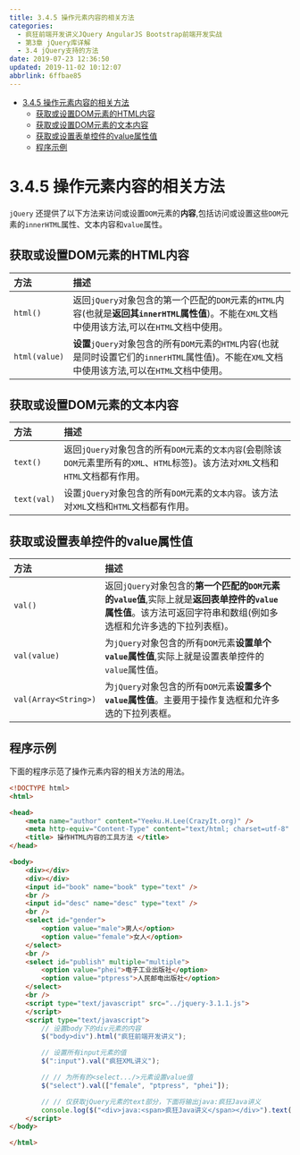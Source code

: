 ```yaml
---
title: 3.4.5 操作元素内容的相关方法
categories: 
  - 疯狂前端开发讲义JQuery AngularJS Bootstrap前端开发实战
  - 第3章 jQuery库详解
  - 3.4 jQuery支持的方法
date: 2019-07-23 12:36:50
updated: 2019-11-02 10:12:07
abbrlink: 6ffbae85
---
```

<div id='my_toc'>

- [3.4.5 操作元素内容的相关方法](/JavaReadingNotes/6ffbae85/#3-4-5-操作元素内容的相关方法)
    - [获取或设置DOM元素的HTML内容](/JavaReadingNotes/6ffbae85/#获取或设置DOM元素的HTML内容)
    - [获取或设置DOM元素的文本内容](/JavaReadingNotes/6ffbae85/#获取或设置DOM元素的文本内容)
    - [获取或设置表单控件的value属性值](/JavaReadingNotes/6ffbae85/#获取或设置表单控件的value属性值)
    - [程序示例](/JavaReadingNotes/6ffbae85/#程序示例)

</div>
<!--more-->
<script>if (navigator.platform.toLowerCase() == 'win32'){document.getElementById('my_toc').style.display = 'none';}</script>

<!--end-->
<!--SSTStart-->
# 3.4.5 操作元素内容的相关方法 #
`jQuery` 还提供了以下方法来访问或设置`DOM`元素的**内容**,包括访问或设置这些`DOM`元素的`innerHTML`属性、文本内容和`value`属性。
## 获取或设置DOM元素的HTML内容 ##

|方法|描述|
|:---|:---|
|`html()`|返回`jQuery`对象包含的第一个匹配的`DOM`元素的`HTML`内容(也就是**返回其`innerHTML`属性值**)。不能在`XML`文档中使用该方法,可以在`HTML`文档中使用。|
|`html(value)`|**设置**`jQuery`对象包含的所有`DOM`元素的`HTML`内容(也就是同时设置它们的`innerHTML`属性值)。不能在`XML`文档中使用该方法,可以在`HTML`文档中使用。|
## 获取或设置DOM元素的文本内容 ##

|方法|描述|
|:---|:---|
|`text()`|返回`jQuery`对象包含的所有`DOM`元素的`文本内容`(会剔除该`DOM`元素里所有的`XML`、`HTML`标签)。该方法对`XML`文档和`HTML`文档都有作用。|
|`text(val)`|设置`jQuery`对象包含的所有`DOM`元素的`文本内容`。该方法对`XML`文档和`HTML`文档都有作用。|

## 获取或设置表单控件的value属性值 ##
|方法|描述|
|:---|:---|
|`val()`|返回`jQuery`对象包含的**第一个匹配的`DOM`元素的`value`值**,实际上就是**返回表单控件的`value`属性值**。该方法可返回字符串和数组(例如多选框和允许多选的下拉列表框)。|
|`val(value)`|为`jQuery`对象包含的所有`DOM`元素**设置单个`value`属性值**,实际上就是设置表单控件的`value`属性值。|
|`val(Array<String>)`|为`jQuery`对象包含的所有`DOM`元素**设置多个`value`属性值**。主要用于操作复选框和允许多选的下拉列表框。|
<!--SSTStop-->

## 程序示例 ##
下面的程序示范了操作元素内容的相关方法的用法。
```html
<!DOCTYPE html>
<html>

<head>
	<meta name="author" content="Yeeku.H.Lee(CrazyIt.org)" />
	<meta http-equiv="Content-Type" content="text/html; charset=utf-8" />
	<title> 操作HTML内容的工具方法 </title>
</head>

<body>
	<div></div>
	<div></div>
	<input id="book" name="book" type="text" />
	<br />
	<input id="desc" name="desc" type="text" />
	<br />
	<select id="gender">
		<option value="male">男人</option>
		<option value="female">女人</option>
	</select>
	<br />
	<select id="publish" multiple="multiple">
		<option value="phei">电子工业出版社</option>
		<option value="ptpress">人民邮电出版社</option>
	</select>
	<br />
	<script type="text/javascript" src="../jquery-3.1.1.js">
	</script>
	<script type="text/javascript">
		// 设置body下的div元素的内容
		$("body>div").html("疯狂前端开发讲义");

		// 设置所有input元素的值
		$(":input").val("疯狂XML讲义");

		// // 为所有的<select.../>元素设置value值
		$("select").val(["female", "ptpress", "phei"]);

		// // 仅获取jQuery元素的text部分，下面将输出java:疯狂Java讲义
		console.log($("<div>java:<span>疯狂Java讲义</span></div>").text());
	</script>
</body>

</html>
```
